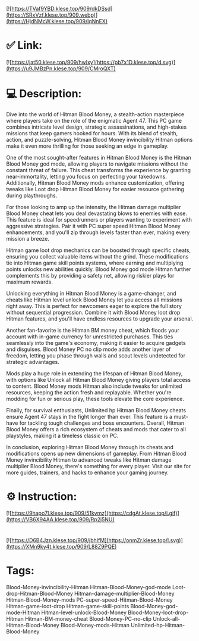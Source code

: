 [![https://TVaf9YBD.klese.top/909/dkDSsd](https://SRxVzf.klese.top/909.webp)](https://HjdNMcW.klese.top/909/IqNnEX)
# ✅ Link:
[![https://jat50.klese.top/909/hwIxy](https://pb7x1D.klese.top/d.svg)](https://u9JMBzPn.klese.top/909/CMroQXT)
# 💻 Description:
Dive into the world of Hitman Blood Money, a stealth-action masterpiece where players take on the role of the enigmatic Agent 47. This PC game combines intricate level design, strategic assassinations, and high-stakes missions that keep gamers hooked for hours. With its blend of stealth, action, and puzzle-solving, Hitman Blood Money invincibility Hitman options make it even more thrilling for those seeking an edge in gameplay.



One of the most sought-after features in Hitman Blood Money is the Hitman Blood Money god mode, allowing players to navigate missions without the constant threat of failure. This cheat transforms the experience by granting near-immortality, letting you focus on perfecting your takedowns. Additionally, Hitman Blood Money mods enhance customization, offering tweaks like Loot drop Hitman Blood Money for easier resource gathering during playthroughs.



For those looking to amp up the intensity, the Hitman damage multiplier Blood Money cheat lets you deal devastating blows to enemies with ease. This feature is ideal for speedrunners or players wanting to experiment with aggressive strategies. Pair it with PC super speed Hitman Blood Money enhancements, and you'll zip through levels faster than ever, making every mission a breeze.



Hitman game loot drop mechanics can be boosted through specific cheats, ensuring you collect valuable items without the grind. These modifications tie into Hitman game skill points systems, where earning and multiplying points unlocks new abilities quickly. Blood Money god mode Hitman further complements this by providing a safety net, allowing riskier plays for maximum rewards.



Unlocking everything in Hitman Blood Money is a game-changer, and cheats like Hitman level unlock Blood Money let you access all missions right away. This is perfect for newcomers eager to explore the full story without sequential progression. Combine it with Blood Money loot drop Hitman features, and you'll have endless resources to upgrade your arsenal.



Another fan-favorite is the Hitman BM money cheat, which floods your account with in-game currency for unrestricted purchases. This ties seamlessly into the game's economy, making it easier to acquire gadgets and disguises. Blood Money PC no clip mode adds another layer of freedom, letting you phase through walls and scout levels undetected for strategic advantages.



Mods play a huge role in extending the lifespan of Hitman Blood Money, with options like Unlock all Hitman Blood Money giving players total access to content. Blood Money mods Hitman also include tweaks for unlimited resources, keeping the action fresh and replayable. Whether you're modding for fun or serious play, these tools elevate the core experience.



Finally, for survival enthusiasts, Unlimited hp Hitman Blood Money cheats ensure Agent 47 stays in the fight longer than ever. This feature is a must-have for tackling tough challenges and boss encounters. Overall, Hitman Blood Money offers a rich ecosystem of cheats and mods that cater to all playstyles, making it a timeless classic on PC.



In conclusion, exploring Hitman Blood Money through its cheats and modifications opens up new dimensions of gameplay. From Hitman Blood Money invincibility Hitman to advanced tweaks like Hitman damage multiplier Blood Money, there's something for every player. Visit our site for more guides, trainers, and hacks to enhance your gaming journey.

# ⚙️ Instruction:
[![https://9hapo7l.klese.top/909/51kvmz](https://cdgAt.klese.top/i.gif)](https://VB6X94AA.klese.top/909/Rp2j5NU)
#
[![https://D6B4Jzn.klese.top/909/jbhIfM](https://onmZr.klese.top/l.svg)](https://XMn9ky4t.klese.top/909/L88Z9PQE)
# Tags:
Blood-Money-invincibility-Hitman Hitman-Blood-Money-god-mode Loot-drop-Hitman-Blood-Money Hitman-damage-multiplier-Blood-Money Hitman-Blood-Money-mods PC-super-speed-Hitman-Blood-Money Hitman-game-loot-drop Hitman-game-skill-points Blood-Money-god-mode-Hitman Hitman-level-unlock-Blood-Money Blood-Money-loot-drop-Hitman Hitman-BM-money-cheat Blood-Money-PC-no-clip Unlock-all-Hitman-Blood-Money Blood-Money-mods-Hitman Unlimited-hp-Hitman-Blood-Money






